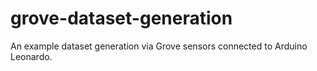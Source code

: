 # grove-dataset-generation
An example dataset generation via Grove sensors connected to Arduino Leonardo.

